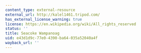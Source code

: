 ```yaml
---
content_type: external-resource
external_url: http://kalel1461.tripod.com/
has_external_license_warning: true
license: https://en.wikipedia.org/wiki/All_rights_reserved
status: ''
title: Seacoke Wampanoag
uid: e43d1d9c-77e0-4390-ba64-035a52040a4f
wayback_url: ''
---
```

